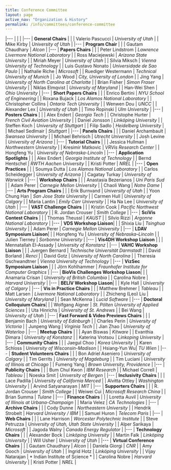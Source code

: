 ```yaml
---
title: Conference Committee
layout: page
active_nav: "Organization & History"
permalink: /info/committees/conference-committee
---
```



|---
| | |
|---
| **General Chairs** | |
| Valerio Pascucci | *University of Utah* |
| Mike Kirby | *University of Utah* |
|---
| **Program Chair** | |
| Gautam Chaudhary | *Alcon* |
|---
| **Papers Chairs** | |
| Peter Lindstrom | *Lawrence Livermore National Laboratory* |
| Ross Maciejewski | *Arizona State University* |
| Miriah Meyer | *University of Utah* |
| Silvia Miksch | *Vienna University of Technology* |
| Luis Gustavo Nonato | *Universidade de Sao Paulo* |
| Nathalie Riche | *Microsoft* |
| Ruediger Westermann | *Technical University of Munich* |
| Jo Wood | *City, University of London* |
| Jing Yang | *University of North Carolina at Charlotte* |
| Brian Fisher | *Simon Fraser University* |
| Niklas Elmqvist | *University of Maryland* |
| Han-Wei Shen | *Ohio University* |
|---
| **Short Papers Chairs** | |
| Enrico Bertini | *NYU School of Engineering* |
| Roxana Bujack | *Los Alamos National Laboratory* |
| Christopher Collins | *Ontario Tech University* |
| Wenwen Dou | *UNCC* |
| Alexander Lex | *University of Utah* |
| Timo Ropinski | *Ulm University* |
|---
| **Posters Chairs** | |
| Alex Endert | *Georgia Tech* |
| Christophe Hurter | *French Civil Aviation University* |
| Daniel Jonsson | *Linköping University* |
| Steffen Koch | *University of Stuttgart* |
| Filip Sadlo | *Heidelberg University* |
| Michael Sedlmair | *Stuttgart* |
|---
| **Panels Chairs** | |
| Daniel Archambault | *Swansea University* |
| Michael Behrisch | *Utrecht University* |
| Josh Levine | *University of Arizona* |
|---
| **Tutorial Chairs** | |
| Jessica Hullman | *Northwestern University* |
| Kresimir Matkovic | *VRVis Research Center* |
| Hongfeng Yu | *University of Nebraska-Lincoln* |
|---
| **Application Spotlights** | |
| Alex Endert | *Georgia Institute of Technology* |
| Bernd Hentschel | *RWTH Aachen University* |
| Kristi Potter | *NREL* |
|---
| **Open Practices** | |
| Soumya Dutta | *Los Alamos National Laboratory* |
| Carlos Scheidegger | *University of Arizona* |
| Cagatay Turkay | *University of Warwick* |
|---
| **Workshop Chairs** | |
| Anastasia Bezerianos | *Uni Paris Sud* |
| Adam Perer | *Carnegie Mellon University* |
| Chaoli Wang | *Notre Dame* |
|---
| **Arts Program Chairs** | |
| Erik Burnvand | *University of Utah* |
| Yoon Chung Han | *San Jose State University* |
| Carmen Hull | *University of Calgary* |
| Maria Lantin | *Emily Carr University* |
| Ha Na Lee | *University of Utah* |
|---
| **VAST Challenge Chairs** | |
| Kristin Cook | *Pacific Northwest National Laboratory* |
| R. Jordan Crouser | *Smith College* |
|---
| **SciVis Contest Chairs** | |
| Thomas Theussl | *KAUST* |
| Silvio Rizzi | *Argonne National Laboratory* |
|---
| **VDS Workshop Liaison**| |
| Shixia Liu | *Tsinghua University* |
| Adam Perer | *Carnegie Mellon University* |
|---
| **LDAV Symposium Liaison**| |
| Hongfeng Yu | *University of Nebraska–Lincoln* |
| Julien Tierney | *Sorbonne University* |
|---
| **Vis4DH Workshop Liaison** | |
| Mennatallah El-Assady | *University of Konstanz* |
|---
| **VAHC Workshop Liaison** | |
| Juergen Bernard | *Technische Universität Darmstadt* |
| David Borland | *Renci* |
| David Gotz | *University of North Carolina* |
| Theresia Gschwandtner | *Vienna University of Technology* |
|---
| **VizSec Symposium Liaison** | |
| Jörn Kohlhammer | *Fraunhofer Institute for Computer Graphics* |
|---
| **BioVis Challenges Workshop Liason**| |
| Anamaria Crisan | *University of British Columbia* |
| Carolina Nobre | *Harvard University* |
|---
| **BELIV Workshop Liason**| |
| Kyle Hall | *University of Calgary* |
|---
| **Vis in Practice Chairs** | |
| Matthew Brehmer | *Tableau* |
| Matt Larsen | *Livermore National Laboratory* |
| Zhicheng (Leo) Liu | *University of Maryland* |
| Sean McKenna | *Lucid Software* |
|---
| **Doctoral Colloquium Chairs**| |
| Wolfgang Aigner | *St. Pölten University of Applied Sciences* |
| Uta Hinrichs | *University of St. Andrews* |
| Bei Wang | *University of Utah* |
|---
| **Fast Forward & Video Previews Chairs** | |
| Benjamin Bach | *University of Edinburgh* |
| Charles Perin | *University of Victoria* |
| Junpeng Wang | *Virginia Tech* |
| Jian Zhao | *University of Waterloo* |
|---
| **Meetup Chairs** | |
| Ayan Biswas | *Kitware* |
| Evanthia Dimara | *University of Konstanz* |
| Katerina Vrotsou | *Linkoping University* |
|---
| **Community Chairs** | |
| Jaegul Choo | *Korea University* |
| Karen Schloss | *University of Wisconsin-Madison* |
| Hsiang-Yun Wu| *TU Wien* |
|---
| **Student Volunteers Chairs** | |
| Bon Adriel Aseniero | *University of Calgary* |
| Tim Gerrits | *University of Magdeburg* |
| Tim Luciani | *University of Illinois at Chicago* |
| Fumeng Yang | *Brown University, Providence* |
|---
| **Publicity Chairs** | |
| Bum Chul Kwon | *IBM Research* |
| Michael Correll | *Tableau* |
| Noeska Smit | *University of Bergen* |
|---
| **Inclusivity Chairs** | |
| Lace Padilla | *University of California Merced* |
| Alvitta Ottley | *Washington University* |
| Arvind Satyanarayan | *MIT* |
|---
| **Supporters Chairs** | |
| R. Jordan Crouser | *Smith College* |
| Weiwei Cui | *Microsoft Research China* |
| Brian Summa | *Tulane* |
|---
| **Finance Chairs** | |
| Loretta Auvil | *University of Illinois at Urbana-Champaign* |
| Maria Velez | *CA Technologies* |
|---
| **Archive Chairs** | |
| Cody Dunne | *Northeastern University* |
| Hendrik Strobelt | *Harvard University / IBM* |
| Samuel Huron | *Telecom Paris* |
|---
| **Web Chairs** | |
| Lane Harrison | *Worcester Polytechnic Institute* |
| Steve Petruzza | *University of Utah, Utah State University* |
| Alper Sarikaya | *Microsoft* |
| Jagoda Walny | *Canada Energy Regulator* |
|---
| **Technology Chairs** | |
| Alexander Bock | *Linköping University* |
| Martin Falk | *Linköping University* |
| Will Usher | *University of Utah* |
|---
| **Virtual Conference Chairs** | |
| Gautam Chaudhary | *Alcon* |
| Daniela Giorgi | *CNR* |
| Amy Gooch | *University of Utah* |
| Ingrid Hotz | *Linköping University* |
| Vijay Natarajan | * Indian Institute of Science * |
| Carolina Nobre | *Harvard University* |
| Kristi Potter | *NREL* |
